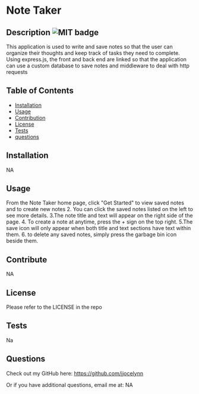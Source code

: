 # Note Taker

## Description ![MIT badge](https://img.shields.io/badge/License-MIT-brightgreen)

This application is used to write and save notes so that the user can organize their thoughts and keep track of tasks they need to complete. Using express.js, the front and back end are linked so that the application can use a custom database to save notes and middleware to deal with http requests

## Table of Contents

- [Installation](#installation)
- [Usage](#usage)
- [Contribution](#Contribution)
- [License](#license)
- [Tests](#tests)
- [questions](#questions)

## Installation

NA

## Usage

From the Note Taker home page, click "Get Started" to view saved notes and to create new notes 2. You can click the saved notes listed on the left to see more details. 3.The note title and text will appear on the right side of the page. 4. To create a note at anytime, press the + sign on the top right. 5.The save icon will only appear when both title and text sections have text within them. 6. to delete any saved notes, simply press the garbage bin icon beside them.

## Contribute

NA

## License

Please refer to the LICENSE in the repo

## Tests

Na

## Questions

Check out my GitHub here: https://github.com/jjocelynn

Or if you have additional questions, email me at: NA